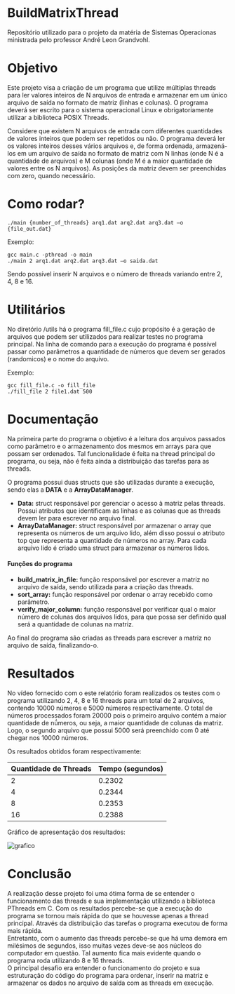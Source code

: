 # BuildMatrixThread
Repositório utilizado para o projeto da matéria de Sistemas Operacionas ministrada pelo professor André Leon Grandvohl.

# Objetivo
Este projeto visa a criação de um programa que utilize múltiplas threads para ler valores inteiros de N arquivos de entrada e armazenar em um único arquivo de saída no formato de matriz (linhas e colunas). O programa deverá ser escrito para o sistema operacional Linux e obrigatoriamente utilizar a biblioteca POSIX Threads.

Considere que existem N arquivos de entrada com diferentes quantidades de valores inteiros que podem ser repetidos ou não. O programa deverá ler os valores inteiros desses vários arquivos e, de forma ordenada, armazená-los em um arquivo de saída no formato de matriz com N linhas (onde N é a quantidade de arquivos) e M colunas (onde M é a maior quantidade de valores entre os N arquivos). As posições da matriz devem ser preenchidas com zero, quando necessário.

# Como rodar?
```shell
./main {number_of_threads} arq1.dat arq2.dat arq3.dat –o {file_out.dat}
```

Exemplo:

```shell
gcc main.c -pthread -o main
./main 2 arq1.dat arq2.dat arq3.dat –o saida.dat
```

Sendo possível inserir N arquivos e o número de threads variando entre 2, 4, 8 e 16.

# Utilitários

No diretório /utils há o programa fill_file.c cujo propósito é a geração de arquivos que podem ser utilizados para realizar testes no programa principal. Na linha de comando para a execução do programa é possível passar como parâmetros a quantidade de números que devem ser gerados (randomicos) e o nome do arquivo. 

Exemplo:

```shell
gcc fill_file.c -o fill_file
./fill_file 2 file1.dat 500
```

# Documentação

Na primeira parte do programa o objetivo é a leitura dos arquivos passados como parâmetro e o armazenamento dos mesmos em arrays para que possam ser ordenados. Tal funcionalidade é feita na thread principal do programa, ou seja, não é feita ainda a distribuição das tarefas para as threads.

O programa possui duas structs que são utilizadas durante a execução, sendo elas a **DATA**
e a **ArrayDataManager**.

<ul>
    <li><b>Data:</b> struct responsável por gerenciar o acesso à matriz pelas threads. Possui atributos que identificam as linhas e as colunas que as threads devem ler para escrever no arquivo final.</li>
    <li><b>ArrayDataManager:</b> struct responsável por armazenar o array que representa os números de um arquivo lido, além disso possui o atributo top que representa a quantidade de números no array. Para cada arquivo lido é criado uma struct para armazenar os números lidos.</li>
</ul>

<h4>Funções do programa</h4>

<ul>
    <li><b>build_matrix_in_file:</b> função responsável por escrever a matriz no arquivo de saída, sendo utilizada para a criação das threads.</li>
    <li><b>sort_array:</b> função responsável por ordenar o array recebido como parâmetro.</li>
    <li><b>verify_major_column:</b> função responsável por verificar qual o maior número de colunas dos arquivos lidos, para que possa ser definido qual será a quantidade de colunas na matriz.</li>
</ul>

Ao final do programa são criadas as threads para escrever a matriz no arquivo de saída, finalizando-o.

# Resultados
No vídeo fornecido com o este relatório foram realizados os testes com o programa utilizando 2, 4, 8 e 16 threads para um total de 2 arquivos, contendo 10000 números e 5000 números respectivamente. O total de números processados foram 20000 pois o primeiro arquivo contém a maior quantidade de nṹmeros, ou seja, a maior quantidade de colunas da matriz. Logo, o segundo arquivo que possui 5000 será preenchido com 0 até chegar nos 10000 números.

Os resultados obtidos foram respectivamente:

Quantidade de Threads | Tempo (segundos)
--------------------- | ----------------
2                     | 0.2302
4                     | 0.2344
8                     | 0.2353
16                    | 0.2388

Gráfico de apresentação dos resultados:
            
![grafico](https://user-images.githubusercontent.com/20498649/68985956-61f63d00-07f9-11ea-8023-02308f457e49.png)

# Conclusão

A realização desse projeto foi uma ótima forma de se entender o funcionamento das threads e sua implementação utilizando a biblioteca PThreads em C. Com os resultados percebe-se que a execução do programa se tornou mais rápida do que se houvesse apenas a thread principal. Através da distribuição das tarefas o programa executou de forma mais rápida. <br/>
Entretanto, com o aumento das threads percebe-se que há uma demora em milésimos de segundos, isso muitas vezes deve-se aos núcleos do computador em questão. Tal aumento fica mais evidente quando o programa roda utilizando 8 e 16 threads.  <br/>
O principal desafio era entender o funcionamento do projeto e sua
estruturação do código do programa para ordenar, inserir na matriz e armazenar os dados no arquivo de saída com as threads em execução.

